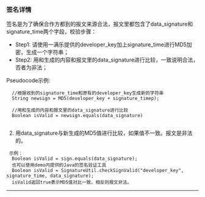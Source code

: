 ### 签名详情 

 签名是为了确保合作方都到的报文来源合法，报文里都包含了data_signature和signature_time两个字段，校验步骤：  
 *  Step1: 请使用一满乐提供的developer_key加上signature_time进行MD5加密，生成一个字符串；
 *  Step2: 用和生成的内容和报文里的data_signature进行比较，一致说明合法，否者为非法；
 

 Pseudocode示例:
 ```
   //根据收到的signature_time和原有的developer_key生成新的字符串
   String newsign = MD5(developer_key + signature_timep);
   
   //用和生成的内容和报文里的data_signature进行比较
   Boolean isValid = newsign.equals(data_signature)
   
```
 
 2. 用data_signature与新生成的MD5值进行比较，如果值不一致。报文是非法的。
 ```
  示例：
   Boolean isValid = sign.equals(data_signature);
   也可以使用demo内提供的Java的签名验证工具
   Boolean isValid = SignatureUtil.checkSignValid("developer_key", signature_time, data_signature);
   isValid返回true表示MD5值对比一致，相反则报文非法。
 ```
 ---
